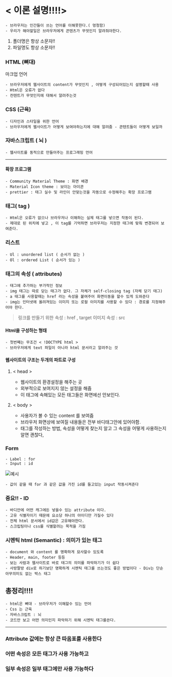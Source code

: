 # < 이론 설명!!!!>

    - 브라우저는 인간들이 쓰는 언어를 이해못한다.( 멍청함)
    - 우리가 해야할일은 브라우저에게 콘텐츠가 무엇인지 알려줘야한다.

1. 폴더명은 항상 소문자!!
2. 파일명도 항상 소문자!!

### HTML (뼈대)

마크업 언어

    - 브라우저에게 웹사이트의 content가 무엇인지 , 어떻게 구성되어있는지 설명할때 사용
    - Html은 오류가 없다
    - 컨텐트가 무엇인지에 대해서 알려주는것

### CSS (근육)

    - 디자인과 스타일을 위한 언어
    - 브라우저에게 웹사이트가 어떻게 보여야하는지에 대해 알려줌 - 콘텐트들이 어떻게 보일까

### 자바스크립트 ( 뇌 )

    - 웹사이트를 동적으로 만들어주는 프로그래밍 언어

---

#### 확장 프로그램

    - Community Material Theme : 화면 배경
    - Material Icon theme : 보이는 아이콘
    - prettier : 태그 실수 및 라인이 안맞는것을 자동으로 수정해주는 확장 프로그램

### 태그( tag )

    - Html은 오류가 없으나 브라우저나 이해하는 실제 태그를 넣으면 작동이 된다.
    - 제대로 된 위치에 넣고 , 이 tag를 기억하면 브라우저는 지정한 태그에 맞춰 변경되어 보여준다.

### 리스트

    - Ul : unordered list ( 순서가 없는 )
    - Ol : ordered List ( 순서가 있는 )

### 태그의 속성 ( attributes)

    - 태그에 추가하는 부가적인 정보
    - img 태그는 따로 닫는 태그가 없다. 그 자체가 self-closing tag (자체 닫기 태그)
    - a 태그를 사용할때는 href 라는 속성을 붙여주어 화면이동을 할수 있게 도와준다
    - img는 인터넷에 올려져있는 이미지 또는 로컬 이미지를 사용할 수 있다 : 경로를 지정해주어야 한다.
> 링크를 만들기 위한 속성 : href , target
> 이미지 속성 : src

#### Html을 구성하는 형태

    - 첫번째는 무조건 < !DOCTYPE html >
    - 브라우저에게 text 파일이 아니라 html 문서라고 알려주는 것

#### 웹사이트의 구조는 두개의 파트로 구성

1. < head >

    - 웹사이트의 환경설정을 해주는 곳
    - 외부적으로 보여지지 않는 설정을 해줌
    - 이 태그에 속해있는 모든 태그들은 화면에선 안보인다.

2. < body >

    - 사용자가 볼 수 있는 content 를 보여줌
    - 브라우저 화면상에 보여질 내용들은 전부 바디태그안에 있어야함.
    - 태그를 작성하는 방법, 속성을 어떻게 찾는지 알고 그 속성을 어떻게 사용하는지 알면 괜찮다,

### Form    
    - Label : for
    - Input : id
![예시](https://user-images.githubusercontent.com/50939886/138668157-623e27cc-dc63-4b42-9d62-17011b8316d1.png)

    - 값이 같을 때 for 과 같은 값을 가진 id를 들고있는 input 작동시켜준다

### 중요!! - ID
    - 바디안에 어떤 캐그에든 넣을수 있는 attribute 이다.
    - 고유 식별자이기 때문에 요소당 하나의 아이디만 가질수 있다
    - 전체 html 문서에서 id값은 고유해야한다.
    - 스크립팅이나 css를 식별할려는 목적을 가짐

### 시멘틱 html (Semantic) : 의미가 있는 태그
    - document 와 content 를 명확하게 묘사할수 있도록
    - Header, main, footer 등등
    - 보는 사람과 웹사이트로 바로 태그의 의미를 파악하기가 더 쉽다
    - 사방팔방 div로 하기보단 명확하게 시멘틱 태그를 쓰는것도 좋은 방법이다 - Div는 단순 아무의미도 없는 박스 태그

## 총정리!!!!
    - html은 뼈대 - 브라우저가 이해할수 있는 언어
    - Css 는 근육
    - 자바스크립트 : 뇌
    - 코드만 보고 어떤 의미인지 파악하기 위해 시멘틱 태그를쓴다.
---

### Attribute 값에는 항상 큰 따옴표를 사용한다

### 어떤 속성은 모든 태그가 사용 가능하고

### 일부 속성은 일부 태그에만 사용 가능하다
